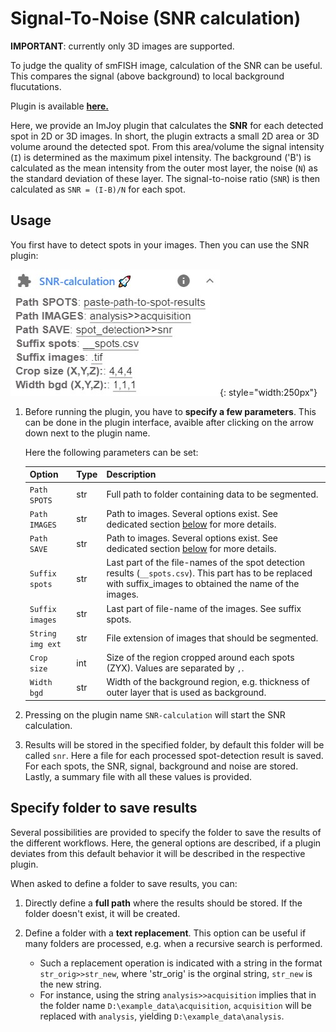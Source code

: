 # Signal-To-Noise (SNR calculation)

__IMPORTANT__: currently only 3D images are supported.

To judge the quality of smFISH image, calculation of the 
SNR can be useful. This compares the signal (above background) to 
local background flucutations.

Plugin is available <a href="https://imjoy.io/#/app?w=fq-main&plugin=fish-quant/fq-imjoy:SNR-calculation@stable&upgrade=1" target="_blank">**here.**</a> 

Here, we provide an ImJoy plugin that calculates the **SNR** for each detected
spot in 2D or 3D images. In short, the plugin extracts a small 2D area or 3D volume around the detected spot. 
From this area/volume the signal intensity (`I`) is determined as the maximum pixel intensity. The background ('B') is
calculated as the mean intensity from the outer most layer, the noise (`N`) as the standard deviation of these layer. The signal-to-noise ratio (`SNR`)
is then calculated as `SNR = (I-B)/N` for each spot.

## Usage

You first have to detect spots in your images. Then you can use the SNR plugin:

![fsnr-plugin-menu.jpg](img/snr-plugin-menu.jpg){: style="width:250px"}

1. Before running the plugin, you have to **specify a few parameters**. This can be done in the plugin interface, 
    avaible after clicking on the arrow down next to the plugin name.

    Here the following parameters can be set:

    Option           | Type |  Description
    ---------------- | ---- |  -----------
    `Path SPOTS`    | str  |   Full path to folder containing data to be segmented.
    `Path IMAGES` | str  |   Path to images. Several options exist. See dedicated section [below](snr.md#specify-folder-to-save-your-data) for more details.
    `Path SAVE` | str  |   Path to images. Several options exist. See dedicated section [below](snr.md#specify-folder-to-save-your-data) for more details.
    `Suffix spots`    | str  |  Last part of the file-names of the spot detection results (`__spots.csv`). This part has to be replaced with suffix_images to obtained the name of the images.
    `Suffix images`    | str  |   Last part of file-name of the images. See suffix spots.
    `String img ext`     | str  |  File extension of images that should be segmented.
    `Crop size`     | int  | Size of the region cropped around each spots (ZYX). Values are separated by `,`.
    `Width bgd`    | str  |  Width of the background region, e.g. thickness of outer layer that is used as background. 

2. Pressing on the plugin name `SNR-calculation` will start the SNR calculation.
3. Results will be stored in the specified folder, by default this folder will be called `snr`. Here a file for each processed spot-detection result
   is saved. For each spots, the SNR, signal, background and noise are stored. Lastly, a summary file with all these values is provided. 

## Specify folder to save results

Several possibilities are provided to specify the folder to save the results of the different workflows. Here, the general options are described, if
a plugin deviates from this default behavior it will be described in the respective plugin.

When asked to define a folder to save results, you can:

1. Directly define a **full path** where the results should be stored. If the folder doesn't exist, it will be created.
2. Define a folder with a **text replacement**. This option can be useful if many folders are processed, e.g. when a recursive search is performed.

    * Such a replacement operation is indicated with a string in the format  `str_orig>>str_new`,
      where 'str_orig' is the orginal string, `str_new` is the new string.
    * For instance, using the string `analysis>>acquisition` implies that in the folder name
      `D:\example_data\acquisition`,  `acquisition` will be replaced with `analysis`, yielding `D:\example_data\analysis`.